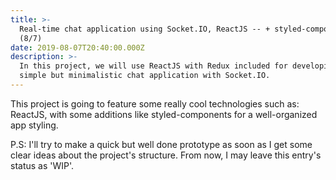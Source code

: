 ```yaml
---
title: >-
  Real-time chat application using Socket.IO, ReactJS -- + styled-components --
  (8/7)
date: 2019-08-07T20:40:00.000Z
description: >-
  In this project, we will use ReactJS with Redux included for developing a
  simple but minimalistic chat application with Socket.IO.
---
```

This project is going to feature some really cool technologies such as: ReactJS, with some additions like styled-components for a well-organized app styling.

P.S: I'll try to make a quick but well done prototype as soon as I get some clear ideas about the project's structure. From now, I may leave this entry's status as 'WIP'.
